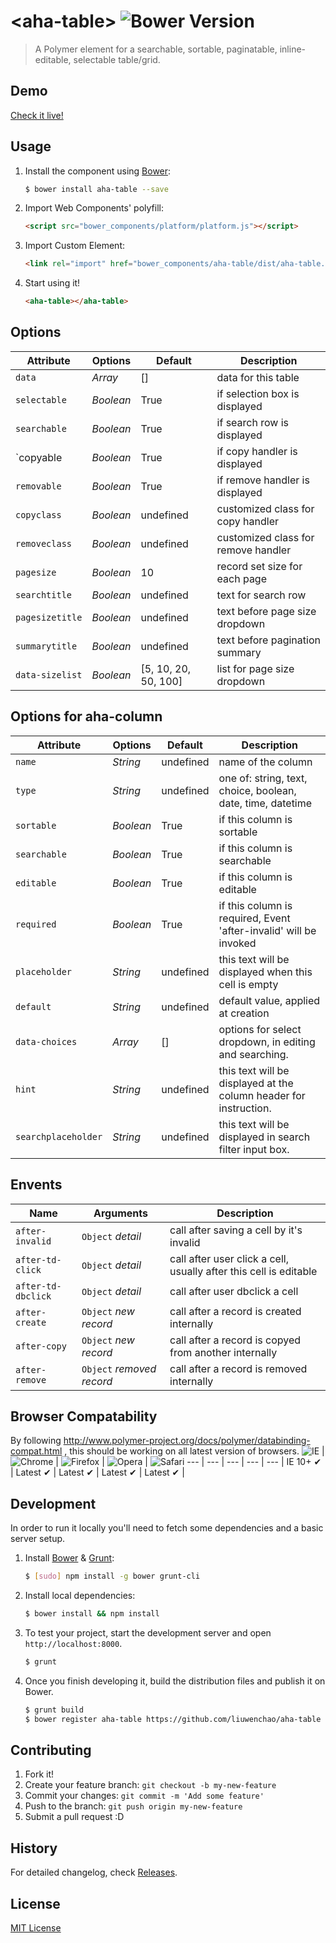 # &lt;aha-table&gt; ![Bower Version](https://badge.fury.io/bo/aha-table.svg)

> A Polymer element for a searchable, sortable, paginatable, inline-editable, selectable table/grid.

## Demo

[Check it live!](http://liuwenchao.github.io/aha-table)

## Usage

1. Install the component using [Bower](http://bower.io/):

    ```sh
    $ bower install aha-table --save
    ```

2. Import Web Components' polyfill:

    ```html
    <script src="bower_components/platform/platform.js"></script>
    ```

3. Import Custom Element:

    ```html
    <link rel="import" href="bower_components/aha-table/dist/aha-table.html">
    ```

4. Start using it!

    ```html
    <aha-table></aha-table>
    ```

## Options

Attribute       | Options       | Default   | Description
---             | ---           | ---       | ---
`data`          | *Array*       | []        | data for this table
`selectable`    | *Boolean*     | True      | if selection box is displayed
`searchable`    | *Boolean*     | True      | if search row is displayed
`copyable       | *Boolean*     | True      | if copy handler is displayed
`removable`     | *Boolean*     | True      | if remove handler is displayed
`copyclass`     | *Boolean*     | undefined | customized class for copy handler
`removeclass`   | *Boolean*     | undefined | customized class for remove handler
`pagesize`      | *Boolean*     | 10        | record set size for each page
`searchtitle`   | *Boolean*     | undefined | text for search row
`pagesizetitle` | *Boolean*     | undefined | text before page size dropdown
`summarytitle`  | *Boolean*     | undefined | text before pagination summary
`data-sizelist` | *Boolean*     | [5, 10, 20, 50, 100]      | list for page size dropdown


## Options for aha-column

Attribute           | Options                   | Default               | Description
---                 | ---                       | ---                   | ---
`name`              | *String*                  | undefined             | name of the column
`type`              | *String*                  | undefined             | one of: string, text, choice, boolean, date, time, datetime
`sortable`          | *Boolean*                 | True                  | if this column is sortable
`searchable`        | *Boolean*                 | True                  | if this column is searchable
`editable`          | *Boolean*                 | True                  | if this column is editable
`required`          | *Boolean*                 | True                  | if this column is required, Event 'after-invalid' will be invoked
`placeholder`       | *String*                  | undefined             | this text will be displayed when this cell is empty
`default`           | *String*                  | undefined             | default value, applied at creation
`data-choices`      | *Array*                   | []                    | options for select dropdown, in editing and searching.
`hint`              | *String*                  | undefined             | this text will be displayed at the column header for instruction.
`searchplaceholder` | *String*                  | undefined             | this text will be displayed in search filter input box.

## Envents

Name                    | Arguments                 | Description
---                     | ---                       | ---
`after-invalid`         | `Object` *detail*         | call after saving a cell by it's invalid
`after-td-click`        | `Object` *detail*         | call after user click a cell, usually after this cell is editable
`after-td-dbclick`      | `Object` *detail*         | call after user dbclick a cell
`after-create`          | `Object` *new record*     | call after a record is created internally
`after-copy`            | `Object` *new record*     | call after a record is copyed from another internally
`after-remove`          | `Object` *removed record* | call after a record is removed internally

## Browser Compatability

By following http://www.polymer-project.org/docs/polymer/databinding-compat.html ,
this should be working on all latest version of browsers.
![IE](https://raw.github.com/paulirish/browser-logos/master/internet-explorer/internet-explorer_48x48.png) | ![Chrome](https://raw.github.com/paulirish/browser-logos/master/chrome/chrome_48x48.png) | ![Firefox](https://raw.github.com/paulirish/browser-logos/master/firefox/firefox_48x48.png) | ![Opera](https://raw.github.com/paulirish/browser-logos/master/opera/opera_48x48.png) | ![Safari](https://raw.github.com/paulirish/browser-logos/master/safari/safari_48x48.png)
--- | --- | --- | --- | --- |
IE 10+ ✔ | Latest ✔ | Latest ✔ | Latest ✔ | Latest ✔ |


## Development

In order to run it locally you'll need to fetch some dependencies and a basic server setup.

1. Install [Bower](http://bower.io/) & [Grunt](http://gruntjs.com/):

    ```sh
    $ [sudo] npm install -g bower grunt-cli
    ```

2. Install local dependencies:

    ```sh
    $ bower install && npm install
    ```

3. To test your project, start the development server and open `http://localhost:8000`.

    ```sh
    $ grunt
    ```

4. Once you finish developing it, build the distribution files and publish it on Bower.

    ```sh
    $ grunt build
    $ bower register aha-table https://github.com/liuwenchao/aha-table
    ```

## Contributing

1. Fork it!
2. Create your feature branch: `git checkout -b my-new-feature`
3. Commit your changes: `git commit -m 'Add some feature'`
4. Push to the branch: `git push origin my-new-feature`
5. Submit a pull request :D

## History

For detailed changelog, check [Releases](https://github.com/liuwenchao/aha-table/releases).

## License

[MIT License](http://opensource.org/licenses/MIT)
